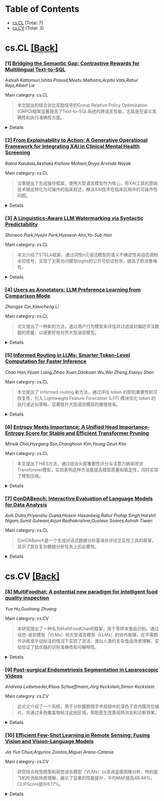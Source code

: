 <div id=toc></div>

# Table of Contents

- [cs.CL](#cs.CL) [Total: 7]
- [cs.CV](#cs.CV) [Total: 3]


<div id='cs.CL'></div>

# cs.CL [[Back]](#toc)

### [1] [Bridging the Semantic Gap: Contrastive Rewards for Multilingual Text-to-SQL](https://arxiv.org/abs/2510.13827)
*Ashish Kattamuri,Ishita Prasad,Meetu Malhotra,Arpita Vats,Rahul Raja,Albert Lie*

Main category: cs.CL

> 本文提出的结合对比奖励信号的Group Relative Policy Optimization (GRPO)框架显著提高了Text-to-SQL系统的跨语言性能，尤其是在语义准确性和执行准确性方面。

<details>
  <summary>Details</summary>

**Motivation:** 当前的Text-to-SQL方法在评估过程中仅专注于可执行查询，而忽略了语义对齐的挑战，包括查询的语义含义和执行结果的正确性。甚至执行准确性在从英语转换到其他语言时也显著下降，非英语语言的平均下降幅度为6个百分点。

**Method:** 提出了一种新的框架，结合了多语言对比奖励信号中的集团相对策略优化（GRPO），以提高Text-to-SQL系统在跨语言场景中的任务效率和语义准确性。该方法通过基于语义相似性的奖励信号教导模型以获得更好的SQL生成和用户意图之间的对应关系。

**Result:** {

**Conclusion:** 实验表明，在没有大规模训练数据的情况下，利用对比奖励信号进行定向语义对齐可以有效提高Text-to-SQL系统的性能。

**Abstract:** Current Text-to-SQL methods are evaluated and only focused on executable
queries, overlooking the semantic alignment challenge -- both in terms of the
semantic meaning of the query and the correctness of the execution results.
Even execution accuracy itself shows significant drops when moving from English
to other languages, with an average decline of 6 percentage points across
non-English languages. We address these challenges by presenting a new
framework that combines Group Relative Policy Optimization (GRPO) within a
multilingual contrastive reward signal to enhance both task efficiency and
semantic accuracy in Text-to-SQL systems in cross-lingual scenarios. Our method
teaches models to obtain better correspondence between SQL generation and user
intent by combining a reward signal based on semantic similarity. On the
seven-language MultiSpider dataset, fine-tuning the LLaMA-3-3B model with GRPO
improved the execution accuracy up to 87.4 percent (+26 pp over zero-shot) and
semantic accuracy up to 52.29 percent (+32.86 pp). Adding our contrastive
reward signal in the GRPO framework further improved the average semantic
accuracy to 59.14 percent (+6.85 pp, up to +10 pp for Vietnamese). Our
experiments showcase that a smaller, parameter-efficient 3B LLaMA model
fine-tuned with our contrastive reward signal outperforms a much larger
zero-shot 8B LLaMA model, with an uplift of 7.43 pp in execution accuracy (from
81.43 percent on the 8B model to 88.86 percent on the 3B model), and nearly
matches its semantic accuracy (59.14 percent vs. 68.57 percent) -- all using
just 3,000 reinforcement learning training examples. These results demonstrate
how we can improve the performance of Text-to-SQL systems with contrastive
rewards for directed semantic alignment, without requiring large-scale training
datasets.

</details>


### [2] [From Explainability to Action: A Generative Operational Framework for Integrating XAI in Clinical Mental Health Screening](https://arxiv.org/abs/2510.13828)
*Ratna Kandala,Akshata Kishore Moharir,Divya Arvinda Nayak*

Main category: cs.CL

> 文章提出了生成操作框架，使用大型语言模型作为核心，将XAI工具的原始技术输出转化为可操作的临床叙述，解决XAI技术在临床应用中的可操作性问题。

<details>
  <summary>Details</summary>

**Motivation:** 目前的XAI技术，如SHAP和LIME，虽然在生成技术上精确的输出（例如特征重要性分数）方面表现出色，但未能提供对临床相关且具有操作性的见解，这些见解可以被临床医生使用或被患者理解。文章旨在解决这一技术透明度与人类实用性之间的脱节问题。

**Method:** 提出了一种名为生成操作框架的新系统架构，该框架使用大型语言模型（LLMs）作为核心翻译引擎。该框架设计用于吸收来自各种XAI工具的原始技术输出，并与临床指南结合（通过RAG），自动生成可读的、基于证据的临床叙述。

**Result:** 文章详细分析了它集成的各个组件，并展示了该框架如何直接解决关键操作障碍，包括工作流程整合、偏见缓解和利益相关者特定的交流。

**Conclusion:** 该论文提供了一条战略路线图，旨在将领域从生成孤立的数据点转向在临床实践中提供整合的、可操作的和值得信赖的AI。

**Abstract:** Explainable Artificial Intelligence (XAI) has been presented as the critical
component for unlocking the potential of machine learning in mental health
screening (MHS). However, a persistent lab-to-clinic gap remains. Current XAI
techniques, such as SHAP and LIME, excel at producing technically faithful
outputs such as feature importance scores, but fail to deliver clinically
relevant, actionable insights that can be used by clinicians or understood by
patients. This disconnect between technical transparency and human utility is
the primary barrier to real-world adoption. This paper argues that this gap is
a translation problem and proposes the Generative Operational Framework, a
novel system architecture that leverages Large Language Models (LLMs) as a
central translation engine. This framework is designed to ingest the raw,
technical outputs from diverse XAI tools and synthesize them with clinical
guidelines (via RAG) to automatically generate human-readable, evidence-backed
clinical narratives. To justify our solution, we provide a systematic analysis
of the components it integrates, tracing the evolution from intrinsic models to
generative XAI. We demonstrate how this framework directly addresses key
operational barriers, including workflow integration, bias mitigation, and
stakeholder-specific communication. This paper also provides a strategic
roadmap for moving the field beyond the generation of isolated data points
toward the delivery of integrated, actionable, and trustworthy AI in clinical
practice.

</details>


### [3] [A Linguistics-Aware LLM Watermarking via Syntactic Predictability](https://arxiv.org/abs/2510.13829)
*Shinwoo Park,Hyejin Park,Hyeseon Ahn,Yo-Sub Han*

Main category: cs.CL

> 本文介绍了STELA框架，通过词性n元语法模型的语义不确定性来动态调制水印信号，实现了无需访问模型logits的公开可验证检测，提高了检测鲁棒性。

<details>
  <summary>Details</summary>

**Motivation:** 随着大型语言模型（LLMs）的快速发展，需要可靠的治理工具，特别是可公共验证的水印技术，来促进一个可信赖的AI生态系统，以平衡文本质量和检测鲁棒性之间的挑战。

**Method:** STELA框架通过利用词性(POS)n元语法模型的语义不确定性来动态调制信号，从而在语法约束较大的语境中减弱水印强度，在语义灵活性较大的语境中增强水印强度，实现了文本质量和检测鲁棒性间的平衡。检测器无需访问模型的logits，实现了公开可验证的检测。

**Result:** 通过对分析英语、孤立汉语和黏着语韩国语等类型不同的语言的广泛实验，结果表明，STELA在检测鲁棒性方面超越了以往的方法。

**Conclusion:** 通过广泛实验，STELA证明在不同类型的语言中能够超越以往方法，从而在公开可验证性和检测鲁棒性上提供了优异的表现。

**Abstract:** As large language models (LLMs) continue to advance rapidly, reliable
governance tools have become critical. Publicly verifiable watermarking is
particularly essential for fostering a trustworthy AI ecosystem. A central
challenge persists: balancing text quality against detection robustness. Recent
studies have sought to navigate this trade-off by leveraging signals from model
output distributions (e.g., token-level entropy); however, their reliance on
these model-specific signals presents a significant barrier to public
verification, as the detection process requires access to the logits of the
underlying model. We introduce STELA, a novel framework that aligns watermark
strength with the linguistic degrees of freedom inherent in language. STELA
dynamically modulates the signal using part-of-speech (POS) n-gram-modeled
linguistic indeterminacy, weakening it in grammatically constrained contexts to
preserve quality and strengthen it in contexts with greater linguistic
flexibility to enhance detectability. Our detector operates without access to
any model logits, thus facilitating publicly verifiable detection. Through
extensive experiments on typologically diverse languages-analytic English,
isolating Chinese, and agglutinative Korean-we show that STELA surpasses prior
methods in detection robustness. Our code is available at
https://github.com/Shinwoo-Park/stela_watermark.

</details>


### [4] [Users as Annotators: LLM Preference Learning from Comparison Mode](https://arxiv.org/abs/2510.13830)
*Zhongze Cai,Xiaocheng Li*

Main category: cs.CL

> 论文提出了一种新的方法，通过用户行为模型来评估并过滤成对偏好评注数据的质量，以便更好地对齐大型语言模型。

<details>
  <summary>Details</summary>

**Motivation:** 论文的研究动机在于探索一种新的方式来收集成对的偏好评注数据，以解决专业标注者的人力资源限制，并利用用户在使用LLM时提供的反馈。

**Method:** 本论文提出了一种利用用户行为模型评估和过滤用户标注的成对偏好数据的方法。具体而言，通过对不同的模型或同一模型的不同版本生成两组响应，并通过期望最大化算法估计用户的潜在质量因素，从而过滤掉低质量的用户标注数据。

**Result:** 实验结果表明，该方法在捕捉用户行为和过滤数据以对齐语言模型方面是有效的。

**Conclusion:** 论文得出结论称，利用用户的日常交互来收集偏好评注数据可以帮助改进模型的对齐过程，尽管存在质量问题，但通过过滤机制可以提高数据的质量。

**Abstract:** Pairwise preference data have played an important role in the alignment of
large language models (LLMs). Each sample of such data consists of a prompt,
two different responses to the prompt, and a binary label indicating which of
the two responses is better. The labels are usually annotated by professional
human annotators. In this paper, we consider an alternative approach to collect
pairwise preference data -- user annotation from comparison mode. With the
increasingly wider adoption of LLMs among the population, users are
contributing more and more of their preference labels through their daily
interactions with the LLMs. The upside of such labels is that users are the
best experts in judging the responses to their own queries/prompts, but the
downside is the lack of quality control in these labels. In this paper, we
consider a new idea of generating two responses from two different models or
two different versions of the same model. The asymmetry allows us to make an
inference of the user's data quality through our proposed user behavior model.
We develop an expectation-maximization algorithm to estimate a latent quality
factor of the user, and filter users' annotation data accordingly. The
downstream task shows the effectiveness of our approach in both capturing the
user behavior and data filtering for LLM alignment.

</details>


### [5] [Informed Routing in LLMs: Smarter Token-Level Computation for Faster Inference](https://arxiv.org/abs/2510.13831)
*Chao Han,Yijuan Liang,Zihao Xuan,Daokuan Wu,Wei Zhang,Xiaoyu Shen*

Main category: cs.CL

> 本文提出了 informed routing 新方法，通过评估 token 的即刻重要性和可恢复性，引入 Lightweight Feature Forecaster (LFF) 模块优化 token 的执行或近似策略，显著提升大型语言模型的推理效率。

<details>
  <summary>Details</summary>

**Motivation:** 解决现有技术依赖贪心路由策略导致的信息不可逆损失和次优 token 选择的问题，提高大型语言模型在实际应用中的推理效率。

**Method:** 介绍了名为 informed routing 的新范式，通过评估 token 的即刻重要性和可恢复性来提高效率。提出了 Lightweight Feature Forecaster (LFF) 模块，在路由决策前预测单元输出，实现精确或近似执行策略，从而减少计算同时保持模型保真度。

**Result:** 实验显示，informed routing 在多个稀疏度水平上实现了最先进的效率-性能权衡，包括语言建模和推理任务。即使不进行最终的 LoRA 微调，该方法也能匹配甚至超越需要完全微调的强基线方法，并且将训练时间减少超过 50%。

**Conclusion:** 新提出的 informed routing 方法显著改进了动态 token 级计算分配的效率和性能，且无需复杂微调，展现了优越的资源利用能力。

**Abstract:** The deployment of large language models (LLMs) in real-world applications is
increasingly limited by their high inference cost. While recent advances in
dynamic token-level computation allocation attempt to improve efficiency by
selectively activating model components per token, existing methods rely on
greedy routing--a myopic execute-or-skip mechanism that often leads to
irreversible information loss and suboptimal token selection. This paper
introduces informed routing, a new paradigm that proactively addresses these
issues. The key insight is to assess not only a token's immediate importance
but also its recoverability, i.e., how well its transformation can be
approximated. To this end, we propose the Lightweight Feature Forecaster (LFF),
a small predictive module that estimates a unit's output before routing
decisions are made. This enables a flexible execute-or-approximate policy that
preserves model fidelity while drastically reducing computation. Extensive
experiments on both language modeling and reasoning tasks show that informed
routing achieves state-of-the-art efficiency-performance trade-offs across
multiple sparsity levels. Notably, even without final LoRA fine-tuning, our
method matches or surpasses strong baselines that require full fine-tuning, all
while reducing training time by over 50%. The code is available at:
https://github.com/EIT-NLP/informed-routing

</details>


### [6] [Entropy Meets Importance: A Unified Head Importance-Entropy Score for Stable and Efficient Transformer Pruning](https://arxiv.org/abs/2510.13832)
*Minsik Choi,Hyegang Son,Changhoon Kim,Young Geun Kim*

Main category: cs.CL

> 本文提出了HIES方法，通过结合头部重要性评分与注意力熵来改进Transformer模型，实验表明这种方法能提高模型质量和稳定性，同时实现了模型压缩。

<details>
  <summary>Details</summary>

**Motivation:** 多层和注意力头的结构特征带来了推理和部署的效率挑战，本文旨在通过剪枝方法解决这些问题。

**Method:** 引入了一种新的剪枝标准HIES（Head Importance-Entropy Score），该标准结合了头部重要性评分与注意力熵，提供了关于每个头部贡献度的补充证据。

**Result:** 经验结果显示，基于HIES的剪枝方法相比只使用HIS的方法，能提高最多15.2%的模型质量，同时稳定性的提升可达2.04倍。

**Conclusion:** HIES的引入使得模型压缩得以实现，同时保证了准确性和稳定性不受损失。

**Abstract:** Transformer-based models have achieved remarkable performance in NLP tasks.
However, their structural characteristics-multiple layers and attention
heads-introduce efficiency challenges in inference and deployment. To address
these challenges, various pruning methods have recently been proposed. Notably,
gradient-based methods using Head Importance Scores (HIS) have gained traction
for interpretability, efficiency, and ability to identify redundant heads.
However, HIS alone has limitations as it captures only the gradient-driven
contribution, overlooking the diversity of attention patterns. To overcome
these limitations, we introduce a novel pruning criterion, HIES (Head
Importance-Entropy Score), which integrates head importance scores with
attention entropy, providing complementary evidence on per-head contribution.
Empirically, HIES-based pruning yields up to 15.2% improvement in model quality
and 2.04x improvement in stability over HIS-only methods, enabling substantial
model compression without sacrificing either accuracy or stability. Code will
be released upon publication.

</details>


### [7] [ConDABench: Interactive Evaluation of Language Models for Data Analysis](https://arxiv.org/abs/2510.13835)
*Avik Dutta,Priyanshu Gupta,Hosein Hasanbeig,Rahul Pratap Singh,Harshit Nigam,Sumit Gulwani,Arjun Radhakrishna,Gustavo Soares,Ashish Tiwari*

Main category: cs.CL

> ConDABench是一个生成对话式数据分析基准并评估交互性工具的框架，显示了其在复杂数据分析任务上的必要性。

<details>
  <summary>Details</summary>

**Motivation:** 现有的基准无法捕捉现实世界数据中分析任务的复杂性，尤其是用户交互的重要性。因此，需要一个框架来生成对话式数据分析任务，并提供第一个全面支持交互性的评估基准。

**Method:** 介绍了一个名为ConDABench的框架，用于生成对话式数据分析基准，并评估外部工具在这些基准上的表现。该框架包括一个多智能体的工作流，用于从描述公共数据集获得的见解的文章中生成现实的基准，以及包含1,420个对话式数据分析问题。还有用于系统评估对话式数据分析工具的评估工具。

**Result:** 评估表明最新模型在解决对话式数据分析问题上表现更好，但面对需要长时间交互的任务则不尽如人意。

**Conclusion:** ConDABench为模型构建者提供了一个量化进步的途径，目标是创建能完成复杂交互任务的协作模型。

**Abstract:** Real-world data analysis tasks often come with under-specified goals and
unclean data. User interaction is necessary to understand and disambiguate a
user's intent, and hence, essential to solving these complex tasks. Existing
benchmarks for evaluating LLMs on data analysis tasks do not capture these
complexities or provide first-class support for interactivity. We introduce
ConDABench, a framework for generating conversational data analysis (ConDA)
benchmarks and evaluating external tools on the generated benchmarks. \bench
consists of (a) a multi-agent workflow for generating realistic benchmarks from
articles describing insights gained from public datasets, (b) 1,420 ConDA
problems generated using this workflow, and (c) an evaluation harness that, for
the first time, makes it possible to systematically evaluate conversational
data analysis tools on the generated ConDA problems. Evaluation of
state-of-the-art LLMs on the benchmarks reveals that while the new generation
of models are better at solving more instances, they are not necessarily better
at solving tasks that require sustained, long-form engagement. ConDABench is an
avenue for model builders to measure progress towards truly collaborative
models that can complete complex interactive tasks.

</details>


<div id='cs.CV'></div>

# cs.CV [[Back]](#toc)

### [8] [MultiFoodhat: A potential new paradigm for intelligent food quality inspection](https://arxiv.org/abs/2510.13889)
*Yue Hu,Guohang Zhuang*

Main category: cs.CV

> 本研究提出了一种名为MultiFoodChat的框架，用于零样本食品识别。通过视觉-语言模型（VLMs）和大型语言模型（LLMs）的协作推理，在不需额外训练或手动标注的情况下实现了灵活、类似人类的复杂食品场景理解，实验验证了其优越的识别准确性和可解释性。

<details>
  <summary>Details</summary>

**Motivation:** 目前大多数监督模型严重依赖大规模的标注数据，并且对于未见过的食品种类泛化能力有限。为了克服这些挑战，本研究提出了MultiFoodChat框架。

**Method:** 本研究介绍了MultiFoodChat，这是一个基于多智能体推理的对话驱动框架，用于零样本食品识别。框架集成了视觉-语言模型（VLM）和大型语言模型（LLM），通过多轮视觉文本对话实现协作推理。其中，对象感知标记（OPT）捕捉精细的视觉属性，而交互推理代理（IRA）动态解读情境线索以优化预测。

**Result:** 实验结果表明，MultiFoodChat在多个公开食品数据集上相比现有的无监督和少样本方法展现出更高的识别准确率和可解释性。

**Conclusion:** 实验表明，MultiFoodChat在多个公开的食品数据集上实现了优越的识别准确性和可解释性，与现有的无监督和少量样本方法相比表现出色，凸显了其作为智能食品质量检测和分析新范式的潜力。

**Abstract:** Food image classification plays a vital role in intelligent food quality
inspection, dietary assessment, and automated monitoring. However, most
existing supervised models rely heavily on large labeled datasets and exhibit
limited generalization to unseen food categories. To overcome these challenges,
this study introduces MultiFoodChat, a dialogue-driven multi-agent reasoning
framework for zero-shot food recognition. The framework integrates
vision-language models (VLMs) and large language models (LLMs) to enable
collaborative reasoning through multi-round visual-textual dialogues. An Object
Perception Token (OPT) captures fine-grained visual attributes, while an
Interactive Reasoning Agent (IRA) dynamically interprets contextual cues to
refine predictions. This multi-agent design allows flexible and human-like
understanding of complex food scenes without additional training or manual
annotations. Experiments on multiple public food datasets demonstrate that
MultiFoodChat achieves superior recognition accuracy and interpretability
compared with existing unsupervised and few-shot methods, highlighting its
potential as a new paradigm for intelligent food quality inspection and
analysis.

</details>


### [9] [Post-surgical Endometriosis Segmentation in Laparoscopic Videos](https://arxiv.org/abs/2510.13899)
*Andreas Leibetseder,Klaus Schoeffmann,Jörg Keckstein,Simon Keckstein*

Main category: cs.CV

> 此论文介绍了一个系统，用于分析腹腔镜手术视频中的深色子宫内膜异位植片，并通过多色覆盖物标注这些区域，帮助医生改善视频浏览和诊断效果。

<details>
  <summary>Details</summary>

**Motivation:** 由于子宫内膜异位症在体内不同部位的表现形式多样，导致其识别难度大且容易出错，尤其是对于非医学专家而言。此系统旨在辅助妇科医生进行子宫内膜异位症的诊疗。

**Method:** 系统经过训练可以分割出一种常见的子宫内膜异位症表现形式——深色子宫内膜植入物，并在腹腔镜手术视频中标注出这些区域。

**Result:** 系统能够分析腹腔镜视频，以多色覆盖物标注识别的植入物区域，并提供检测摘要，供改善视频浏览使用。

**Conclusion:** 通过此系统，有望提高子宫内膜异位症的识别准确度，减少误诊，从而提高医生对子宫内膜异位症的诊疗效率。

**Abstract:** Endometriosis is a common women's condition exhibiting a manifold visual
appearance in various body-internal locations. Having such properties makes its
identification very difficult and error-prone, at least for laymen and
non-specialized medical practitioners. In an attempt to provide assistance to
gynecologic physicians treating endometriosis, this demo paper describes a
system that is trained to segment one frequently occurring visual appearance of
endometriosis, namely dark endometrial implants. The system is capable of
analyzing laparoscopic surgery videos, annotating identified implant regions
with multi-colored overlays and displaying a detection summary for improved
video browsing.

</details>


### [10] [Efficient Few-Shot Learning in Remote Sensing: Fusing Vision and Vision-Language Models](https://arxiv.org/abs/2510.13993)
*Jia Yun Chua,Argyrios Zolotas,Miguel Arana-Catania*

Main category: cs.CV

> 研究结合视觉模型和视觉语言模型（VLMs）以改进遥感图像分析，特别是飞机检测和场景理解，展示了显著的性能提升，平均MAE提高48.46%，CLIPScore提升6.17%。

<details>
  <summary>Details</summary>

**Motivation:** 传统的视觉模型受限于需要大量的领域特定标注数据和在复杂环境中的理解能力不足。而视觉语言模型（VLMs）由于其互补的特性，特别是将视觉与文本数据融合，其在遥感领域的应用还未充分探索。研究旨在通过使用VLMs来增强遥感图像的分析能力，特别是在少样本学习场景下的表现。

**Method:** 通过将YOLO视觉模型与VLM如LLaVA, ChatGPT, 和Gemini集成来提升遥感图像的解析准确性。模型首先通过YOLO进行目标检测，然后由VLM评估图像的理解质量，最后结合结果进行图像分析。

**Result:** 实验在有标注和无标注的遥感数据，以及降质图像场景中进行，证明了方法的有效性。研究表明，该方法在飞机检测精度和数量估计中平均MAE提高了48.46%。在遥感图像的全面理解上，CLIPScore提升了6.17%。

**Conclusion:** 结合传统视觉模型与VLM的混合模型，在提升遥感图像分析的准确性、对复杂场景的理解能力以及在少样本学习场景中的适应性方面具有很大潜力。这种方法为遥感图像分析的发展开辟了更高级、更高效的路径。

**Abstract:** Remote sensing has become a vital tool across sectors such as urban planning,
environmental monitoring, and disaster response. While the volume of data
generated has increased significantly, traditional vision models are often
constrained by the requirement for extensive domain-specific labelled data and
their limited ability to understand the context within complex environments.
Vision Language Models offer a complementary approach by integrating visual and
textual data; however, their application to remote sensing remains
underexplored, particularly given their generalist nature. This work
investigates the combination of vision models and VLMs to enhance image
analysis in remote sensing, with a focus on aircraft detection and scene
understanding. The integration of YOLO with VLMs such as LLaVA, ChatGPT, and
Gemini aims to achieve more accurate and contextually aware image
interpretation. Performance is evaluated on both labelled and unlabelled remote
sensing data, as well as degraded image scenarios which are crucial for remote
sensing. The findings show an average MAE improvement of 48.46% across models
in the accuracy of aircraft detection and counting, especially in challenging
conditions, in both raw and degraded scenarios. A 6.17% improvement in
CLIPScore for comprehensive understanding of remote sensing images is obtained.
The proposed approach combining traditional vision models and VLMs paves the
way for more advanced and efficient remote sensing image analysis, especially
in few-shot learning scenarios.

</details>
